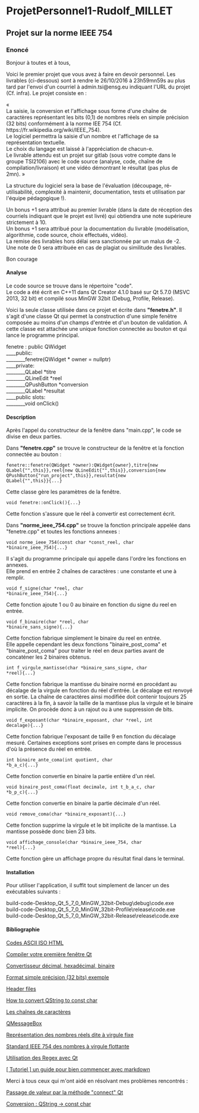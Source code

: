 ProjetPersonnel1-Rudolf_MILLET
==
Projet sur la norme IEEE 754
-
### Enoncé #

<p>Bonjour à toutes et à tous,</p>

<p>Voici le premier projet que vous avez à faire en devoir personnel. Les livrables
(ci-dessous) sont à rendre le 26/10/2016 à 23h59mn59s au plus tard par l'envoi d'un
courriel à admin.tsi@ensg.eu indiquant l'URL du projet (Cf. infra). Le projet
consiste en :</p>

<p>«<br/>
La saisie, la conversion et l'affichage sous forme d'une chaîne de caractères
représentant les bits (0,1) de nombres réels en simple précision (32 bits)
conformément à la norme IEE 754 (Cf. https://fr.wikipedia.org/wiki/IEEE_754).<br/>
Le logiciel permettra la saisie d'un nombre et l'affichage de sa représentation
textuelle.<br/>
Le choix du langage est laissé à l'appréciation de chacun-e.<br/>
Le livrable attendu est un projet sur gitlab (sous votre compte dans le groupe
TSI2106) avec le code source (analyse, code, chaîne de compilation/livraison) et une
vidéo démontrant le résultat (pas plus de 2mn).
»</p>

<p>La structure du logiciel sera la base de l'évaluation (découpage, ré-utilisabilité,
complexité à maintenir, documentation, tests et utilisation par l'équipe pédagogique
!).</p>

<p>Un bonus +1 sera attribué au premier livrable (dans la date de réception des
courriels indiquant que le projet est livré) qui obtiendra une note supérieure
strictement à 10.<br/>
Un bonus +1 sera attribué pour la documentation du livrable (modélisation,
algorithmie, code source, choix effectués, vidéo).<br/>
La remise des livrables hors délai sera sanctionnée par un malus de -2.<br/>
Une note de 0 sera attribuée en cas de plagiat ou similitude des livrables.</p>

<p>Bon courage</p>

####  Analyse

<p>Le code source se trouve dans le répertoire "code".<br/>
Le code a été écrit en C++11 dans Qt Creator 4.1.0 basé sur Qt 5.7.0 (MSVC 2013, 32 bit) et compilé sous MinGW 32bit (Debug, Profile, Release).</p>

<p>Voici la seule classe utilisée dans ce projet et écrite dans <strong>"fenetre.h"</strong>. Il s'agit d'une classe Qt qui permet la construction d'une simple fenêtre composée au moins d'un champs d'entrée et d'un bouton de validation. A cette classe est attachée une unique fonction connectée au bouton et qui lance le programme principal.</p>

<p>fenetre : public QWidget<br/>
____public:<br/>
________fenetre(QWidget * owner = nullptr)<br/>
____private:<br/>
________QLabel *titre<br/>
________QLineEdit *reel<br/>
________QPushButton *conversion<br/>
________QLabel *resultat<br/>
____public slots:<br/>
________void onClick()</p>

####  Description

<p>Après l'appel du constructeur de la fenêtre dans "main.cpp", le code se divise en deux parties.</p>

<p>Dans <strong>"fenetre.cpp"</strong> se trouve le constructeur de la fenêtre et la fonction connectée au bouton :</p>

<code>fenetre::fenetre(QWidget *owner):QWidget{owner},titre{new QLabel{"",this}},reel{new QLineEdit{"",this}},conversion{new QPushButton{"run_project",this}},resultat{new QLabel{"",this}}{...}</code>

<p>Cette classe gère les paramètres de la fenêtre.</p>

<code>void fenetre::onClick(){...}</code>

<p>Cette fonction s'assure que le réel à convertir est correctement écrit.</p>

<p>Dans <strong>"norme_ieee_754.cpp"</strong> se trouve la fonction principale appelée dans "fenetre.cpp" et toutes les fonctions annexes :</p>

<code>void norme_ieee_754(const char *const_reel, char *binaire_ieee_754){...}</code>

<p>Il s'agit du programme principale qui appelle dans l'ordre les fonctions en annexes.<br/>
Elle prend en entrée 2 chaînes de caractères : une constante et une à remplir.</p>

<code>void f_signe(char *reel, char *binaire_ieee_754){...}</code>

<p>Cette fonction ajoute 1 ou 0 au binaire en fonction du signe du reel en entrée.</p>

<code>void f_binaire(char *reel, char *binaire_sans_signe){...}</code>

<p>Cette fonction fabrique simplement le binaire du reel en entrée.<br/>
Elle appelle cependant les deux fonctions "binaire_post_coma" et "binaire_post_coma" pour traiter le réel en deux parties avant de concaténer les 2 binaires obtenus.</p>

<code>int f_virgule_mantisse(char *binaire_sans_signe, char *reel){...}</code>

<p>Cette fonction fabrique la mantisse du binaire normé en procédant au décalage de la virgule en fonction du réel d'entrée. Le décalage est renvoyé en sortie. La chaîne de caractères ainsi modifiée doit contenir toujours 25 caractères à la fin, à savoir la taille de la mantisse plus la virgule et le binaire implicite. On procède donc à un rajout ou à une suppression de bits.</p>

<code>void f_exposant(char *binaire_exposant, char *reel, int decalage){...}</code>

<p>Cette fonction fabrique l'exposant de taille 9 en fonction du décalage mesuré. Certaines exceptions sont prises en compte dans le processus d'où la présence du réel en entrée.</p>

<code>int binaire_ante_coma(int quotient, char *b_a_c){...}</code>

<p>Cette fonction convertie en binaire la partie entière d'un réel.</p>

<code>void binaire_post_coma(float decimale, int t_b_a_c, char *b_p_c){...}</code>

<p>Cette fonction convertie en binaire la partie décimale d'un réel.</p>

<code>void remove_coma(char *binaire_exposant){...}</code>

<p>Cette fonction supprime la virgule et le bit implicite de la mantisse. La mantisse possède donc bien 23 bits.</p>

<code>void affichage_console(char *binaire_ieee_754, char *reel){...}</code>

<p>Cette fonction gère un affichage propre du résultat final dans le terminal.</p>

####  Installation

<p>Pour utiliser l'application, il suffit tout simplement de lancer un des exécutables suivants :</p>

<p>build-code-Desktop_Qt_5_7_0_MinGW_32bit-Debug\debug\code.exe<br/>
build-code-Desktop_Qt_5_7_0_MinGW_32bit-Profile\release\code.exe<br/>
build-code-Desktop_Qt_5_7_0_MinGW_32bit-Release\release\code.exe</p>

####  Bibliographie

<a href="http://www.toutimages.com/codes_caracteres.htm">Codes    ASCII     ISO     HTML</a>

<a href="https://openclassrooms.com/courses/programmez-avec-le-langage-c/compiler-votre-premiere-fenetre-qt">Compiler votre première fenêtre Qt</a>

<a href="http://sebastienguillon.com/test/javascript/convertisseur.html">Convertisseur décimal, hexadécimal, binaire</a>

<a href="https://fr.wikipedia.org/wiki/IEEE_754#Exemple_complexe">Format simple précision (32 bits) exemple</a>

<a href="http://www.learncpp.com/cpp-tutorial/19-header-files/">Header files</a>

<a href="https://forum.qt.io/topic/4635/how-to-convert-qstring-to-const-char/2">How to convert QString to const char </a>

<a href="https://openclassrooms.com/courses/apprenez-a-programmer-en-c/les-chaines-de-caracteres">Les chaînes de caractères</a>

<a href="http://qt.developpez.com/doc/4.7/qmessagebox/#icon-enum">QMessageBox</a>

<a href="http://arsene.perez-mas.pagesperso-orange.fr/numeration/reels.htm">Représentation des nombres réels dite à virgule fixe</a>

<a href="https://www.youtube.com/watch?v=mtizhxkB-Zw">Standard IEEE 754 des nombres à virgule flottante </a>

<a href="http://shugo.developpez.com/tutoriels/regexqt/">Utilisation des Regex avec Qt</a>

<a href="http://blog.wax-o.com/2014/04/tutoriel-un-guide-pour-bien-commencer-avec-markdown/">[ Tutoriel ] un guide pour bien commencer avec markdown</a>

<p>Merci à tous ceux qui m'ont aidé en résolvant mes problèmes rencontrés :</p>

<a href="https://openclassrooms.com/forum/sujet/passage-de-valeur-par-la-methode-connect-qt?page=1#message-91333711">Passage de valeur par la méthode "connect" Qt</a>

<a href="https://openclassrooms.com/forum/sujet/conversion-qstring-const-char?page=1#message-91343120">Conversion : QString -> const char</a>
